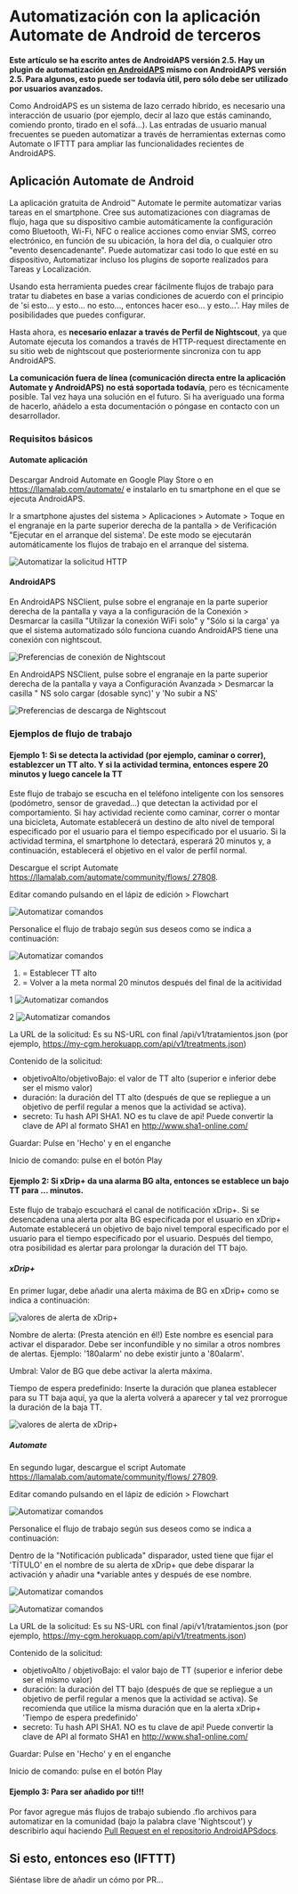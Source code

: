 # Automatización con la aplicación Automate de Android de terceros

**Este artículo se ha escrito antes de AndroidAPS versión 2.5. Hay un plugin de automatización [en AndroidAPS](./Automation.rst) mismo con AndroidAPS versión 2.5. Para algunos, esto puede ser todavía útil, pero sólo debe ser utilizado por usuarios avanzados.**

Como AndroidAPS es un sistema de lazo cerrado híbrido, es necesario una interacción de usuario (por ejemplo, decir al lazo que estás caminando, comiendo pronto, tirado en el sofá...). Las entradas de usuario manual frecuentes se pueden automatizar a través de herramientas externas como Automate o IFTTT para ampliar las funcionalidades recientes de AndroidAPS.

## Aplicación Automate de Android

La aplicación gratuita de Android™ Automate le permite automatizar varias tareas en el smartphone. Cree sus automatizaciones con diagramas de flujo, haga que su dispositivo cambie automáticamente la configuración como Bluetooth, Wi-Fi, NFC o realice acciones como enviar SMS, correo electrónico, en función de su ubicación, la hora del día, o cualquier otro "evento desencadenante". Puede automatizar casi todo lo que esté en su dispositivo, Automatizar incluso los plugins de soporte realizados para Tareas y Localización.

Usando esta herramienta puedes crear fácilmente flujos de trabajo para tratar tu diabetes en base a varias condiciones de acuerdo con el principio de 'si esto... y esto... no esto..., entonces hacer eso... y esto...'. Hay miles de posibilidades que puedes configurar.

Hasta ahora, es **necesario enlazar a través de Perfil de Nightscout**, ya que Automate ejecuta los comandos a través de HTTP-request directamente en su sitio web de nightscout que posteriormente sincroniza con tu app AndroidAPS.

**La comunicación fuera de línea (comunicación directa entre la aplicación Automate y AndroidAPS) no está soportada todavía**, pero es técnicamente posible. Tal vez haya una solución en el futuro. Si ha averiguado una forma de hacerlo, añádelo a esta documentación o póngase en contacto con un desarrollador.

### Requisitos básicos

#### Automate aplicación

Descargar Android Automate en Google Play Store o en <https://llamalab.com/automate/> e instalarlo en tu smartphone en el que se ejecuta AndroidAPS.

Ir a smartphone ajustes del sistema > Aplicaciones > Automate > Toque en el engranaje en la parte superior derecha de la pantalla > de Verificación "Ejecutar en el arranque del sistema'. De este modo se ejecutarán automáticamente los flujos de trabajo en el arranque del sistema.

![Automatizar la solicitud HTTP](../images/automate-app2.png)

#### AndroidAPS

En AndroidAPS NSClient, pulse sobre el engranaje en la parte superior derecha de la pantalla y vaya a la configuración de la Conexión > Desmarcar la casilla "Utilizar la conexión WiFi solo" y "Sólo si la carga' ya que el sistema automatizado sólo funciona cuando AndroidAPS tiene una conexión con nightscout.

![Preferencias de conexión de Nightscout](../images/automate-aaps1.jpg)

En AndroidAPS NSClient, pulse sobre el engranaje en la parte superior derecha de la pantalla y vaya a Configuración Avanzada > Desmarcar la casilla " NS solo cargar (dosable sync)' y 'No subir a NS'

![Preferencias de descarga de Nightscout](../images/automate-aaps2.jpg)

### Ejemplos de flujo de trabajo

#### Ejemplo 1: Si se detecta la actividad (por ejemplo, caminar o correr), establezcer un TT alto. Y si la actividad termina, entonces espere 20 minutos y luego cancele la TT

Este flujo de trabajo se escucha en el teléfono inteligente con los sensores (podómetro, sensor de gravedad...) que detectan la actividad por el comportamiento. Si hay actividad reciente como caminar, correr o montar una bicicleta, Automate establecerá un destino de alto nivel de temporal especificado por el usuario para el tiempo especificado por el usuario. Si la actividad termina, el smartphone lo detectará, esperará 20 minutos y, a continuación, establecerá el objetivo en el valor de perfil normal.

Descargue el script Automate [https://llamalab.com/automate/community/flows/ 27808](https://llamalab.com/automate/community/flows/27808).

Editar comando pulsando en el lápiz de edición > Flowchart

![Automatizar comandos](../images/automate-app3.png)

Personalice el flujo de trabajo según sus deseos como se indica a continuación:

![Automatizar comandos](../images/automate-app6.png)

1. = Establecer TT alto
2. = Volver a la meta normal 20 minutos después del final de la acitividad

1 ![Automatizar comandos](../images/automate-app1.png)

2 ![Automatizar comandos](../images/automate-app5.png)

La URL de la solicitud: Es su NS-URL con final /api/v1/tratamientos.json (por ejemplo, https://my-cgm.herokuapp.com/api/v1/treatments.json)

Contenido de la solicitud:

* objetivoAlto/objetivoBajo: el valor de TT alto (superior e inferior debe ser el mismo valor)
* duración: la duración del TT alto (después de que se repliegue a un objetivo de perfil regular a menos que la actividad se activa). 
* secreto: Tu hash API SHA1. NO es tu clave de api! Puede convertir la clave de API al formato SHA1 en <http://www.sha1-online.com/>

Guardar: Pulse en 'Hecho' y en el enganche

Inicio de comando: pulse en el botón Play

#### Ejemplo 2: Si xDrip+ da una alarma BG alta, entonces se establece un bajo TT para ... minutos.

Este flujo de trabajo escuchará el canal de notificación xDrip+. Si se desencadena una alerta por alta BG especificada por el usuario en xDrip+ Automate establecerá un objetivo de bajo nivel temporal especificado por el usuario para el tiempo especificado por el usuario. Después del tiempo, otra posibilidad es alertar para prolongar la duración del TT bajo.

##### xDrip+

En primer lugar, debe añadir una alerta máxima de BG en xDrip+ como se indica a continuación:

![valores de alerta de xDrip+](../images/automate-xdrip1.png)

Nombre de alerta: (Presta atención en él!) Este nombre es esencial para activar el disparador. Debe ser inconfundible y no similar a otros nombres de alertas. Ejemplo: '180alarm' no debe existir junto a '80alarm'.

Umbral: Valor de BG que debe activar la alerta máxima.

Tiempo de espera predefinido: Inserte la duración que planea establecer para su TT baja aquí, ya que la alerta volverá a aparecer y tal vez prorrogue la duración de la baja TT.

![valores de alerta de xDrip+](../images/automate-xdrip2.png)

##### Automate

En segundo lugar, descargue el script Automate [https://llamalab.com/automate/community/flows/ 27809](https://llamalab.com/automate/community/flows/27809).

Editar comando pulsando en el lápiz de edición > Flowchart

![Automatizar comandos](../images/automate-app3.png)

Personalice el flujo de trabajo según sus deseos como se indica a continuación:

Dentro de la "Notificación publicada" disparador, usted tiene que fijar el 'TÍTULO' en el nombre de su alerta de xDrip+ que debe disparar la activación y añadir una *variable antes y después de ese nombre.

![Automatizar comandos](../images/automate-app7.png)

![Automatizar comandos](../images/automate-app4.png)

La URL de la solicitud: Es su NS-URL con final /api/v1/tratamientos.json (por ejemplo, https://my-cgm.herokuapp.com/api/v1/treatments.json)

Contenido de la solicitud:

* objetivoAlto / objetivoBajo: el valor bajo de TT (superior e inferior debe ser el mismo valor)
* duración: la duración del TT bajo (después de que se repliegue a un objetivo de perfil regular a menos que la actividad se activa). Se recomienda que utilice la misma duración que en la alerta xDrip+ 'Tiempo de espera predefinido'
* secreto: Tu hash API SHA1. NO es tu clave de api! Puede convertir la clave de API al formato SHA1 en <http://www.sha1-online.com/>

Guardar: Pulse en 'Hecho' y en el enganche

Inicio de comando: pulse en el botón Play

#### Ejemplo 3: Para ser añadido por ti!!!

Por favor agregue más flujos de trabajo subiendo .flo archivos para automatizar en la comunidad (bajo la palabra clave 'Nightscout') y describirlo aquí haciendo [Pull Request en el repositorio AndroidAPSdocs](../make-a-PR.md).

## Si esto, entonces eso (IFTTT)

Siéntase libre de añadir un cómo por PR...